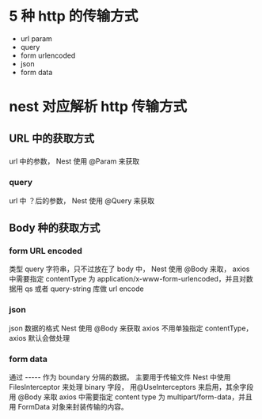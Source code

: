 # 5 种 http 的传输方式
- url param
- query
- form urlencoded
- json
- form data

# nest 对应解析 http 传输方式

## URL 中的获取方式
### 
url 中的参数，
Nest 使用 @Param 来获取

### query
url 中 ？后的参数， 
Nest 使用 @Query 来获取

## Body 种的获取方式
### form URL encoded
类型 query 字符串，只不过放在了 body 中， 
Nest 使用 @Body 来取，
axios 中需要指定 contentType 为 application/x-www-form-urlencoded，并且对数据用 qs 或者 query-string 库做 url encode

### json
json 数据的格式
Nest 使用 @Body 来获取
axios 不用单独指定 contentType，axios 默认会做处理

### form data
通过 ----- 作为 boundary 分隔的数据。 主要用于传输文件
Nest 中使用 FilesInterceptor 来处理 binary 字段， 用@UseInterceptors 来启用，其余字段用 @Body 来取
axios 中需要指定 content type 为 multipart/form-data，并且用 FormData 对象来封装传输的内容。
